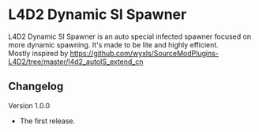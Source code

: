 # L4D2 Dynamic SI Spawner

L4D2 Dynamic SI Spawner is an auto special infected spawner focused on more dynamic spawning. It's made to be lite and highly efficient.\
Mostly inspired by https://github.com/wyxls/SourceModPlugins-L4D2/tree/master/l4d2_autoIS_extend_cn

## Changelog

Version 1.0.0
- The first release.
